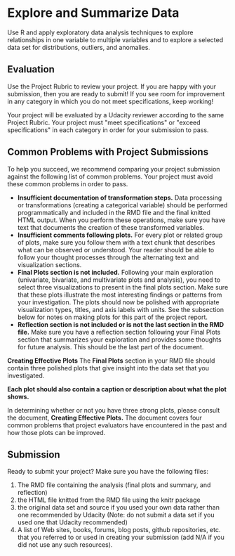 # Explore and Summarize Data
Use R and apply exploratory data analysis techniques to explore relationships in one variable to multiple variables and to explore a selected data set for distributions, outliers, and anomalies.

## Evaluation
Use the Project Rubric to review your project. If you are happy with your submission, then you are ready to submit! If you see room for improvement in any category in which you do not meet specifications, keep working!

Your project will be evaluated by a Udacity reviewer according to the same Project Rubric. Your project must "meet specifications" or "exceed specifications" in each category in order for your submission to pass.

## Common Problems with Project Submissions
To help you succeed, we recommend comparing your project submission against the following list of common problems. Your project must avoid these common problems in order to pass.

- **Insufficient documentation of transformation steps.** Data processing or transformations (creating a categorical variable) should be performed programmatically and included in the RMD file and the final knitted HTML output. When you perform these operations, make sure you have text that documents the creation of these transformed variables.
- **Insufficient comments following plots.** For every plot or related group of plots, make sure you follow them with a text chunk that describes what can be observed or understood. Your reader should be able to follow your thought processes through the alternating text and visualization sections.
- **Final Plots section is not included.** Following your main exploration (univariate, bivariate, and multivariate plots and analysis), you need to select three visualizations to present in the final plots section. Make sure that these plots illustrate the most interesting findings or patterns from your investigation. The plots should now be polished with appropriate visualization types, titles, and axis labels with units. See the subsection below for notes on making plots for this part of the project report.
- **Reflection section is not included or is not the last section in the RMD file.** Make sure you have a reflection section following your Final Plots section that summarizes your exploration and provides some thoughts for future analysis. This should be the last part of the document.

**Creating Effective Plots**
The **Final Plots** section in your RMD file should contain three polished plots that give insight into the data set that you investigated.

**Each plot should also contain a caption or description about what the plot shows.**

In determining whether or not you have three strong plots, please consult the document, **Creating Effective Plots.** The document covers four common problems that project evaluators have encountered in the past and how those plots can be improved.

## Submission
Ready to submit your project? Make sure you have the following files:

1. The RMD file containing the analysis (final plots and summary, and reflection)
2. the HTML file knitted from the RMD file using the knitr package
3. the original data set and source if you used your own data rather than one recommended by Udacity (Note: do not submit a data set if you used one that Udacity recommended)
4. A list of Web sites, books, forums, blog posts, github repositories, etc. that you referred to or used in creating your submission (add N/A if you did not use any such resources).
